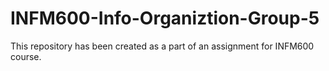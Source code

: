 # INFM600-Info-Organiztion-Group-5
This repository has been created as a part of an assignment for INFM600 course. 
